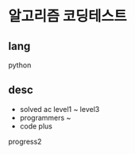 # 알고리즘 코딩테스트
## lang
python
## desc
- solved ac level1 ~ level3
- programmers ~
- code plus

progress2
